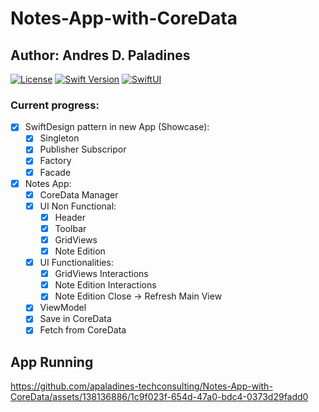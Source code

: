 # Notes-App-with-CoreData
## Author: Andres D. Paladines

[![License][license-image]][license-url] [![Swift Version][swift-image]][swift-url]  [![SwiftUI][swiftUI-image]][swiftUI-url]

### Current progress:
- [x] SwiftDesign pattern in new App (Showcase):
    - [x] Singleton
    - [x] Publisher Subscripor
    - [x] Factory
    - [x] Facade

- [x] Notes App:
    - [x] CoreData Manager
    - [x] UI Non Functional:
        - [x] Header
        - [x] Toolbar 
        - [x] GridViews
        - [x] Note Edition
    - [x] UI Functionalities:
        - [x] GridViews Interactions
        - [x] Note Edition Interactions
        - [x] Note Edition Close -> Refresh Main View
    - [x] ViewModel
    - [x] Save in CoreData
    - [x] Fetch from CoreData

## App Running



https://github.com/apaladines-techconsulting/Notes-App-with-CoreData/assets/138136886/1c9f023f-654d-47a0-bdc4-0373d29fadd0



[swift-image]:https://img.shields.io/badge/Swift-5.8.1-orange?style=for-the-badge
[swift-url]: https://swift.org/

[license-image]: https://img.shields.io/badge/License-MIT-blue?style=for-the-badge
[license-url]: LICENSE

[SwiftUI-image]: https://img.shields.io/badge/SwiftUI-3.0-orange?style=for-the-badge&logo=swift&logoColor=white
[SwiftUI-url]: https://developer.apple.com/xcode/swiftui/
